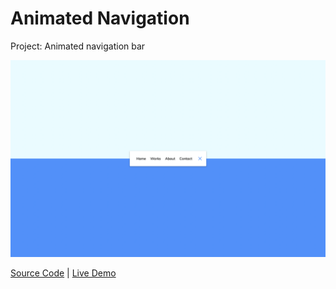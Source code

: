 # Animated Navigation

Project: Animated navigation bar

![cover](cover.png)

[Source Code](./README.md) | [Live Demo](https://gattuso.dev/js-projects/animated-navigation/index)
